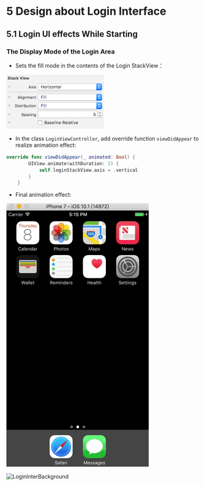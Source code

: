 # 5 Design about Login Interface

## 5.1 Login UI effects While Starting

### The Display Mode of the Login Area

* Sets the fill mode in the contents of the Login StackView：

![StackViewFillMode](PicsForLog/StackViewFillMode.png)

* In the class `LoginViewController`, add override function `viewDidAppear` to realize animation effect:

```swift
override func viewDidAppear(_ animated: Bool) {
        UIView.animate(withDuration: 2) {
            self.loginStackView.axis = .vertical
        }
    }
```

* Final animation effect:

![StackView](PicsForLog/StackView.gif)

![LoginInterBackground](PicsForLog/LoginInterBackground.gif)
